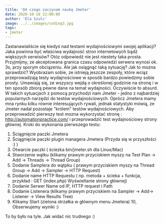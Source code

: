 ```yaml
---
title: 'Od czego zaczynam naukę Jmeter'
date: 2020-10-18 22:00:00
author: 'Ela Szulc'
image: ../../images/coding3.jpg
tags:
- jmeter
---
```


Zastanawialiście się kiedyś nad testami wydajnościowymi swojej aplikacji? Jaka powinna być właściwa wydajność stron internetowych bądź większych serwisów?
Otóz odpowiedź nie jest niestety taka prosta. Przyjmijmy, ze akceptowana granica czasu odpowiedzi serwera wynosi ok. 3s, przy sporym obciązeniu. Ale jak osiągnąć taką sytuację? Jak to mozna sprawdzić?
Wyobrazam sobie, ze istnieją jeszcze zespoły, które wciąz przeprowadzają testy wydajnościowe w sposób bardzo powiedzmy sobie prosty. Umawiają się, ze wszyscy wejdą o określonej godzinie na stronę i w ten sposób zbiorą pewne dane na temat wydajności. Oczywiście to absurd.
W takich sytuacjach z pomocą przychodzi nam Jmeter - jedno z najbardziej popularnych narzędzi do testów wydajnościowych. Oprócz Jmetera mamy mna rynku kilku równie interesujących rywali, jednak statystyki mówią, ze Jmeter nadal pozostaje "królem" testów wydajnościowych.
Aby przeprowadzić pierwszy test mozna wykorzystać stronę : http://automationpractice.com/ i przeprowadzić test wydajnościowy strony głównej.
Kroki do wykonania pierwszego testu:
1. Ściągnięcie paczki Jmetera
2. Ściągnięcie paczki plugin managera Jmetera (Przyda się w przyszłości :) )
3. Otwarcie paczki ( ściezka bin/jmeter.sh dla Linux/Mac)
4. Stworzenie wątku (klikamy prawym przyciskiem myszy na Test Plan -> Add -> Threads -> Thread Group)
5. Dodanie Samplera do wątpku ( prawym przyciskiem myszy na Thread Group -> Add -> Sampler -> HTTP Request)
6. Dodanie name HTTP Requestu ( np. metoda + ścieka + funkcja, przykład : GET (index.php) Wyświeltanie strony głównej)
7. Dodanie Serwer Name od IP, HTTP request i Path
8. Dodanie Listenera (klikamy prawym przyciskiem na Sampler -> Add-> Listener -> View Results Tree)
9. Klikamy Start (zielona strzałka w głównym menu Jmetera)
10, Obserwujemy wyniki :)

To by było na tyle. Jak widać nic trudnego :)